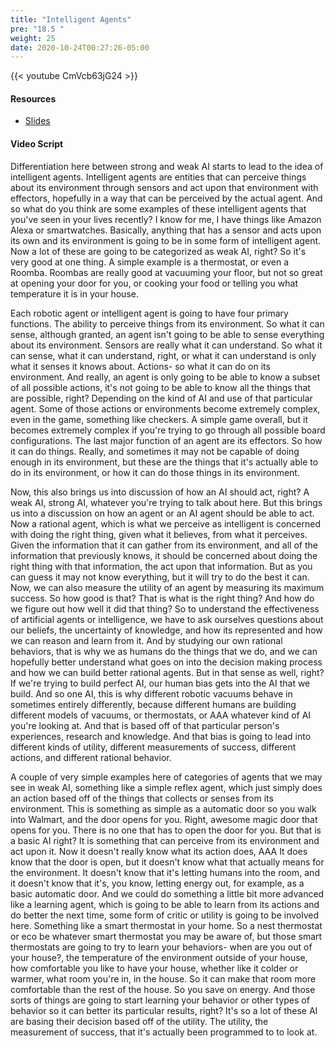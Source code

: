 ```yaml
---
title: "Intelligent Agents"
pre: "18.5 "
weight: 25
date: 2020-10-24T00:27:26-05:00
---
```


{{< youtube CmVcb63jG24 >}}


#### Resources
* [Slides](../slides/ArtificialIntelligence.pdf)

#### Video Script

Differentiation here between strong and weak AI starts to lead to the idea of intelligent agents. Intelligent agents are entities that can perceive things about its environment through sensors and act upon that environment with effectors, hopefully in a way that can be perceived by the actual agent. And so what do you think are some examples of these intelligent agents that you've seen in your lives recently? I know for me, I have things like Amazon Alexa or smartwatches. Basically, anything that has a sensor and acts upon its own and its environment is going to be in some form of intelligent agent. Now a lot of these are going to be categorized as weak AI, right? So it's very good at one thing. A simple example is a thermostat, or even a Roomba. Roombas are really good at vacuuming your floor, but not so great at opening your door for you, or cooking your food or telling you what temperature it is in your house. 

Each robotic agent or intelligent agent is going to have four primary functions. The ability to perceive things from its environment. So what it can sense, although granted, an agent isn't going to be able to sense everything about its environment. Sensors are really what it can understand. So what it can sense, what it can understand, right, or what it can understand is only what it senses it knows about. Actions- so what it can do on its environment. And really, an agent is only going to be able to know a subset of all possible actions, it's not going to be able to know all the things that are possible, right? Depending on the kind of AI and use of that particular agent. Some of those actions or environments become extremely complex, even in the game, something like checkers. A simple game overall, but it becomes extremely complex if you're trying to go through all possible board configurations. The last major function of an agent are its effectors. So how it can do things. Really, and sometimes it may not be capable of doing enough in its environment, but these are the things that it's actually able to do in its environment, or how it can do those things in its environment. 

Now, this also brings us into discussion of how an AI should act, right? A weak AI, strong AI, whatever you're trying to talk about here. But this brings us into a discussion on how an agent or an AI agent should be able to act. Now a rational agent, which is what we perceive as intelligent is concerned with doing the right thing, given what it believes, from what it perceives. Given the information that it can gather from its environment, and all of the information that previously knows, it should be concerned about doing the right thing with that information, the act upon that information. But as you can guess it may not know everything, but it will try to do the best it can. Now, we can also measure the utility of an agent by measuring its maximum success. So how good is that? That is what is the right thing? And how do we figure out how well it did that thing? So to understand the effectiveness of artificial agents or intelligence, we have to ask ourselves questions about our beliefs, the uncertainty of knowledge, and how its represented and how we can reason and learn from it. And by studying our own rational behaviors, that is why we as humans do the things that we do, and we can hopefully better understand what goes on into the decision making process and how we can build better rational agents. But in that sense as well, right? If we're trying to build perfect AI, our human bias gets into the AI that we build. And so one AI, this is why different robotic vacuums behave in sometimes entirely differently, because different humans are building different models of vacuums, or thermostats, or AAA whatever kind of AI you're looking at. And that is based off of that particular person's experiences, research and knowledge. And that bias is going to lead into different kinds of utility, different measurements of success, different actions, and different rational behavior. 

A couple of very simple examples here of categories of agents that we may see in weak AI, something like a simple reflex agent, which just simply does an action based off of the things that collects or senses from its environment. This is something as simple as a automatic door so you walk into Walmart, and the door opens for you. Right, awesome magic door that opens for you. There is no one that has to open the door for you. But that is a basic AI right? It is something that can perceive from its environment and act upon it. Now it doesn't really know what its action does, AAA It does know that the door is open, but it doesn't know what that actually means for the environment. It doesn't know that it's letting humans into the room, and it doesn't know that it's, you know, letting energy out, for example, as a basic automatic door. And we could do something a little bit more advanced like a learning agent, which is going to be able to learn from its actions and do better the next time, some form of critic or utility is going to be involved here. Something like a smart thermostat in your home. So a nest thermostat or eco be whatever smart thermostat you may be aware of, but those smart thermostats are going to try to learn your behaviors- when are you out of your house?, the temperature of the environment outside of your house, how comfortable you like to have your house, whether like it colder or warmer, what room you're in, in the house. So it can make that room more comfortable than the rest of the house. So you save on energy. And those sorts of things are going to start learning your behavior or other types of behavior so it can better its particular results, right? It's so a lot of these AI are basing their decision based off of the utility. The utility, the measurement of success, that it's actually been programmed to to look at. 